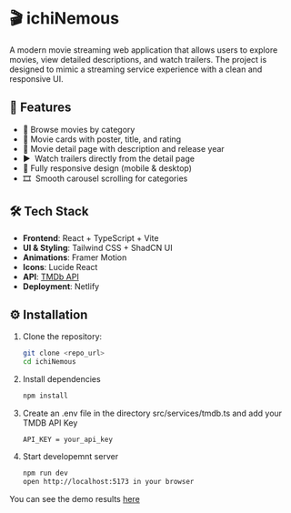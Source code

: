 
# 🎬 ichiNemous  

A modern movie streaming web application that allows users to explore movies, view detailed descriptions, and watch trailers. The 
project is designed to mimic a streaming service experience with a clean and responsive UI.  

## 🚀 Features  
- 🔎 Browse movies by category  
- 🎥 Movie cards with poster, title, and rating  
- 📖 Movie detail page with description and release year  
- ▶ ️ Watch trailers directly from the detail page  
- 📱 Fully responsive design (mobile & desktop)  
- 🎞 ️ Smooth carousel scrolling for categories  

## 🛠 Tech Stack  
- **Frontend**: React + TypeScript + Vite  
- **UI & Styling**: Tailwind CSS + ShadCN UI  
- **Animations**: Framer Motion  
- **Icons**: Lucide React  
- **API**: [TMDb API](https://www.themoviedb.org/documentation/api)  
- **Deployment**: Netlify  

## ⚙️ Installation  

1. Clone the repository:  
   ```bash
   git clone <repo_url>
   cd ichiNemous

2. Install dependencies
   ```bash
   npm install

3. Create an .env file in the directory src/services/tmdb.ts and add your TMDB API Key
   ```env
   API_KEY = your_api_key

4. Start developemnt server
   ```bash
   npm run dev
   open http://localhost:5173 in your browser

You can see the demo results [here](https://ichinemous.netlify.app/)


